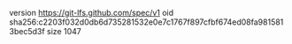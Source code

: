 version https://git-lfs.github.com/spec/v1
oid sha256:c2203f032d0db6d735281532e0e7c1767f897cfbf674ed08fa9815813bec5d3f
size 1047
